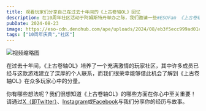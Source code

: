 ```yaml
---
title: 观看玩家们分享自己在过去十年间的《上古卷轴OL》回忆
description: 在10周年社区活动于阿姆斯特丹举办之际，我们邀请一些#ESOFam 《上古卷轴OL》大家庭成员描述《上古卷轴OL》对他们的意义。你可以在下方视频中听取这些成员的感想。
pubDate: 2024-08-23
image: https://eso-cdn.denohub.com/ape/uploads/2024/08/eb3f5ecc999ad01c1b798dde6aafeeac.jpg
tags: ["10周年庆典","社区"]
---
```


![视频缩略图](https://i.ytimg.com/vi/-WcRBYHcBuA/maxresdefault.jpg)

在过去十年间，《上古卷轴OL》培养了一个充满激情的玩家社区，其中许多成员已经与这款游戏建立了深厚的个人联系，而我们很荣幸能够借此机会了解到《上古卷轴OL》在众多玩家心中的分量。

你有哪些想法呢？我们很想知道《上古卷轴OL》的哪些方面在你心中至关重要！请通过[X（即Twitter）](https://twitter.com/TESOnline)、[Instagram](https://www.instagram.com/elderscrollsonline/)或[Facebook](https://www.facebook.com/ElderScrollsOnline)与我们分享你的经历与故事。
